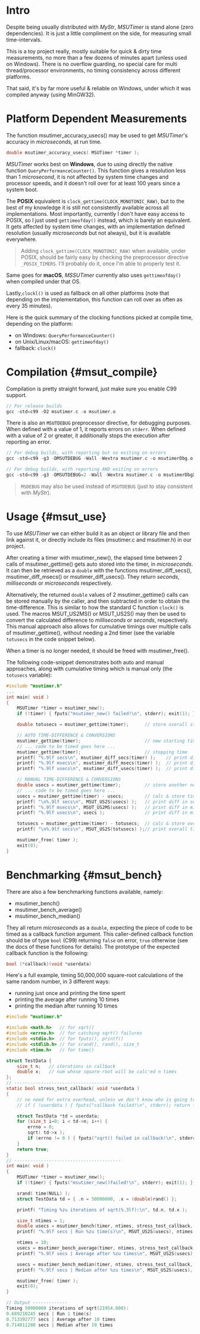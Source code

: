 Intro
=====

Despite being usually distributed with *MyStr*, *MSUTimer* is stand alone
(zero dependencies). It is just a little compliment on the side, for measuring
small time-intervals.

This is a toy project really, mostly suitable for quick & dirty time measurements,
no more than a few dozens of minutes apart (unless used on Windows). There is no
overflow guarding, no special care for multi thread/processor environments, no
timing consistency across different platforms.

That said, it's by far more useful & reliable on Windows, under which it was
compiled anyway (using MinGW32).

Platform Dependent Measurements
===============================

The function msutimer_accuracy_usecs() may be used to get *MSUTimer*'s accuracy
in *microseconds*, at run time.

~~~~c
double msutimer_accuracy_usecs( MSUTimer *timer );
~~~~

*MSUTimer* works best on **Windows**, due to using directly the native function
`QueryPerformanceCounter()`. This function gives a resolution less than 1
*microsecond*, it is not affected by system time changes and processor speeds,
and it doesn't roll over for at least 100 years since a system boot.

The **POSIX** equivalent is `clock_gettime(CLOCK_MONOTONIC_RAW)`, but to the best
of my knowledge it is still not consistently available across all implementations.
Most importantly, currently I don't have easy access to POSIX, so I just used
`gettimeofday()` instead, which is barely an equivalent. It gets affected by
system time changes, with an implementation defined resolution (usually
*microseconds* but not always), but it is available everywhere.

> Adding `clock_gettime(CLOCK_MONOTONIC_RAW)` when available, under POSIX, should
> be fairly easy by checking the preprocessor directive `_POSIX_TIMERS`. I'll
> probably do it, once I'm able to properly test it.

Same goes for **macOS**, *MSSUTimer* currently also uses `gettimeofday()` when
compiled under that OS.

Lastly,`clockl()` is used as fallback on all other platforms (note that depending
on the implementation, this function can roll over as often as every 35 minutes).

Here is the quick summary of the clocking functions picked at compile time,
depending on the platform:
- on Windows: `QueryPerformanceCounter()`
- on Unix/Linux/macOS: `gettimeofday()`
- fallback: `clock()`

Compilation {#msut_compile}
===========

Compilation is pretty straight forward, just make sure you enable C99 support.

~~~~c
// For release builds
gcc -std=c99 -O2 msutimer.c -o msutimer.o
~~~~

There is also an `MSUTDEBUG` preprocessor directive, for debugging purposes.
When defined with a value of 1, it reports errors on `stderr`. When defined with
a value of 2 or greater, it additionally stops the execution after reporting an
error.

~~~~c
// For debug builds, with reporting but no exiting on errors
gcc -std=c99 -g3 -DMSUTDEBUG -Wall -Wextra msutimer.c -o msutimerDbg.o

// For debug builds, with reporting AND exiting on errors
gcc -std=c99 -g3 -DMSUTDEBUG=2 -Wall -Wextra msutimer.c -o msutimerDbgX.o
~~~~

> `MSDEBUG` may also be used instead of `MSUTDEBUG` (just to stay consistent with
> *MyStr*).

Usage {#msut_use}
=====

To use *MSUTimer* we can either build it as an object or library file and then
link against it, or directly include its files (msutimer.c and msutimer.h) in
our project.

After creating a timer with msutimer_new(), the elapsed time between 2 calls
of msutimer_gettime() gets auto stored into the timer, in *microseconds*. It
can then be retrieved as a `double` with the functions msutimer_diff_secs(),
msutimer_diff_msecs() or msutimer_diff_usecs(). They return *seconds*,
*milliseconds* or *microseconds* respectively.

Alternatively, the returned `double` values of 2 msutimer_gettime() calls can
be stored manually by the caller, and then subtracted in order to obtain the
time-difference.
This is similar to how the standard C function `clock()` is used. The macros
MSUT_US2MS() or MSUT_US2S() may then be used to convert the calculated
difference to *milliseconds* or *seconds*, respectively. This manual approach
also allows for cumulative timings over multiple calls of msutimer_gettime(),
without needing a 2nd timer (see the variable `totusecs` in the code snippet
below).  

When a timer is no longer needed, it should be freed with msutimer_free().

The following code-snippet demonstrates both auto and manual approaches,
along with cumulative timing which is manual only (the `totusecs` variable):

~~~~c
#include "msutimer.h"
...
int main( void )
{
	MSUTimer *timer = msutimer_new();
	if (!timer) { fputs("msutimer_new() failed!\n", stderr); exit(1); }

	double totusecs = msutimer_gettime(timer);		// store overall starting time

	// AUTO TIME-DIFFERENCE & CONVERSIONS
	msutimer_gettime(timer);						// new starting time
	// ... code to be timed goes here ...
	msutimer_gettime(timer);						// stopping time
	printf( "%.9lf secs\n", msutimer_diff_secs(timer) );	// print diff in secs
	printf( "%.9lf msecs\n", msutimer_diff_msecs(timer) );	// print diff in millisecs
	printf( "%.9lf usecs\n", msutimer_diff_usecs(timer) );	// print diff in microsecs

	// MANUAL TIME-DIFFERENCE & CONVERSIONS
	double usecs = msutimer_gettime(timer);			// store another new starting time
	// ... code to be timed goes here ...
	usecs = msutimer_gettime(timer) - usecs;		// calc & store time diff
	printf( "\n%.9lf secs\n", MSUT_US2S(usecs) );	// print diff in secs
	printf( "%.9lf msecs\n", MSUT_US2MS(usecs) );	// print diff in millisecs
	printf( "%.9lf usecs\n", usecs );				// print diff in microsecs

	totusecs = msutimer_gettime(timer) - totusecs;	// calc & store overall time diff
	printf( "\n%.9lf secs\n", MSUT_US2S(totusecs) );// print overall time diff in secs

	msutimer_free( timer );
	exit(0);
}
~~~~

Benchmarking {#msut_bench}
============

There are also a few benchmarking functions available, namely:
- msutimer_bench()
- msutimer_bench_average()
- msutimer_bench_median()

They all return *microseconds* as a `double`, expecting the piece of code to
be timed as a callback function argument. This caller-defined callback function
should be of type `bool` (C99) returning `false` on error, `true` otherwise
(see the docs of these functions for details). The prototype of the expected
callback function is the following:

~~~~c
bool (*callback)(void *userdata)
~~~~

Here's a full example, timing 50,000,000 square-root calculations of the same
random number, in 3 different ways:
- running just once and printing the time spent
- printing the average after running 10 times
- printing the median after running 10 times

~~~~c
#include "msutimer.h"

#include <math.h>	// for sqrt()
#include <errno.h>	// for catching sqrt() failures
#include <stdio.h>	// for fputs(), printf()
#include <stdlib.h>	// for srand(), rand(), size_t
#include <time.h>	// for time()

struct TestData {
	size_t n;	// iterations in callback
	double x;	// num whose square-root will be calc'ed n times
};
// ----------------------------------------
static bool stress_test_callback( void *userdata )
{
	// no need for extra overhead, unless we don't know who is going to use this func
	// if ( !userdata ) { fputs("callback failed!\n", stderr); return false; }

	struct TestData *td = userdata;
	for (size_t i=0; i < td->n; i++) {
		errno = 0;
		sqrt( td->x );
		if (errno != 0 ) { fputs("sqrt() failed in callback!\n", stderr); return false; }
	}
	return true;
}
// ----------------------------------------
int main( void )
{
	MSUTimer *timer = msutimer_new();
	if (!timer) { fputs("msutimer_new()failed!\n", stderr); exit(1); }

	srand( time(NULL) );
	struct TestData td = { .n = 50000000, .x = (double)rand() };

	printf( "Timing %zu iterations of sqrt(%.3lf):\n", td.n, td.x );

	size_t ntimes = 1;
	double usecs = msutimer_bench(timer, ntimes, stress_test_callback, &td, NULL);
	printf( "%.9lf secs | Run %zu time(s)\n", MSUT_US2S(usecs), ntimes );

	ntimes = 10;
	usecs = msutimer_bench_average(timer, ntimes, stress_test_callback, &td, NULL);
	printf( "%.9lf secs | Average after %zu times\n", MSUT_US2S(usecs), ntimes );

	usecs = msutimer_bench_median(timer, ntimes, stress_test_callback, &td, NULL);
	printf( "%.9lf secs | Median after %zu times\n", MSUT_US2S(usecs), ntimes );

	msutimer_free( timer );
	exit(0);
}
~~~~
~~~~c
// Output -------------
Timing 50000000 iterations of sqrt(21954.000):
0.689210245 secs | Run 1 time(s)
0.713392777 secs | Average after 10 times
0.714011280 secs | Median after 10 times
~~~~
